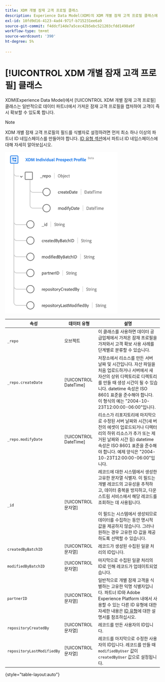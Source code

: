```yaml
---
title: XDM 개별 잠재 고객 프로필 클래스
description: Experience Data Model(XDM)의 XDM 개별 잠재 고객 프로필 클래스에 대해 알아봅니다.
exl-id: 10fd9d16-4123-4ad4-971f-b715231ee6a9
source-git-commit: f4ddcf14de7a5cec42b5ebc521203cfdd1498a9f
workflow-type: tm+mt
source-wordcount: '390'
ht-degree: 5%

---
```


# [!UICONTROL XDM 개별 잠재 고객 프로필] 클래스

XDM(Experience Data Model)에서 [!UICONTROL XDM 개별 잠재 고객 프로필] 클래스는 일반적으로 데이터 파트너에서 가져온 잠재 고객 프로필을 캡처하여 고객이 즉시 확보할 수 있도록 합니다.

>[!NOTE]
>
>XDM 개별 잠재 고객 프로필의 필드를 식별자로 설정하려면 먼저 최소 하나 이상의 파트너 ID 네임스페이스를 만들어야 합니다. [ID 유형 섹션](../../identity-service/features/namespaces.md)에서 파트너 ID 네임스페이스에 대해 자세히 알아보십시오.

![XDM Prospect 클래스의 스키마 다이어그램입니다.](../images/classes/individual-prospect-profile.png)

| 속성 | 데이터 유형 | 설명 |
| --- | --- | --- |
| `_repo` | 오브젝트 | 이 클래스를 사용하면 데이터 공급업체에서 가져온 잠재 프로필을 가져와서 고객 확보 사용 사례를 단계별로 분류할 수 있습니다. |
| `_repo.createDate` | [!UICONTROL DateTime] | 저장소에서 리소스를 만든 서버 날짜 및 시간입니다. 자산 파일을 처음 업로드하거나 서버에서 새 자산의 상위 디렉토리로 디렉토리를 만들 때 생성 시간이 될 수 있습니다. datetime 속성은 ISO 8601 표준을 준수해야 합니다. 이 형식의 예는 &quot;2004-10-23T12:00:00-06:00&quot;입니다. |
| `_repo.modifyDate` | [!UICONTROL DateTime] | 리소스가 리포지토리에 마지막으로 수정된 서버 날짜와 시간(새 버전의 에셋이 업로드되거나 디렉터리의 하위 리소스가 추가 또는 제거된 날짜와 시간 등) datetime 속성은 ISO 8601 표준을 준수해야 합니다. 예제 양식은 &quot;2004-10-23T12:00:00-06:00&quot;입니다. |
| `_id` | [!UICONTROL 문자열] | 레코드에 대한 시스템에서 생성한 고유한 문자열 식별자. 이 필드는 개별 레코드의 고유성을 추적하고, 데이터 중복을 방지하고, 다운스트림 서비스에서 해당 레코드를 조회하는 데 사용됩니다.<br><br>이 필드는 시스템에서 생성되므로 데이터를 수집하는 동안 명시적 값을 제공하지 않습니다. 그러나 원하는 경우 고유한 ID 값을 제공하도록 선택할 수 있습니다. |
| `createdByBatchID` | [!UICONTROL 문자열] | 레코드가 생성된 수집된 일괄 처리의 ID입니다. |
| `modifiedByBatchID` | [!UICONTROL 문자열] | 마지막으로 수집된 일괄 처리의 ID로 인해 레코드가 업데이트되었습니다. |
| `partnerID` | [!UICONTROL 문자열] | 일반적으로 개별 잠재 고객을 식별하는 고유한 익명 식별자입니다. 파트너 ID와 Adobe Experience Platform 내에서 사용할 수 있는 다른 ID 유형에 대한 자세한 내용은 [ID 유형](../../identity-service/features/namespaces.md#identity-type)에 대한 설명서를 참조하십시오. |
| `repositoryCreatedBy` | [!UICONTROL 문자열] | 레코드를 만든 사용자의 ID입니다. |
| `repositoryLastModifiedBy` | [!UICONTROL 문자열] | 레코드를 마지막으로 수정한 사용자의 ID입니다. 레코드를 만들 때 `modifiedByUser` 값이 `createdByUser` 값으로 설정됩니다. |

{style="table-layout:auto"}

